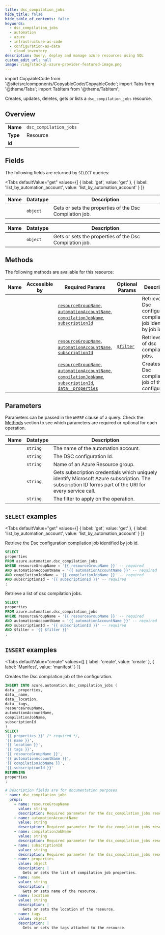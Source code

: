 ```yaml
--- 
title: dsc_compilation_jobs
hide_title: false
hide_table_of_contents: false
keywords:
  - dsc_compilation_jobs
  - automation
  - azure
  - infrastructure-as-code
  - configuration-as-data
  - cloud inventory
description: Query, deploy and manage azure resources using SQL
custom_edit_url: null
image: /img/stackql-azure-provider-featured-image.png
---
```


import CopyableCode from '@site/src/components/CopyableCode/CopyableCode';
import Tabs from '@theme/Tabs';
import TabItem from '@theme/TabItem';

Creates, updates, deletes, gets or lists a <code>dsc_compilation_jobs</code> resource.

## Overview
<table><tbody>
<tr><td><b>Name</b></td><td><code>dsc_compilation_jobs</code></td></tr>
<tr><td><b>Type</b></td><td>Resource</td></tr>
<tr><td><b>Id</b></td><td><CopyableCode code="azure.automation.dsc_compilation_jobs" /></td></tr>
</tbody></table>

## Fields

The following fields are returned by `SELECT` queries:

<Tabs
    defaultValue="get"
    values={[
        { label: 'get', value: 'get' },
        { label: 'list_by_automation_account', value: 'list_by_automation_account' }
    ]}
>
<TabItem value="get">

<table>
<thead>
    <tr>
    <th>Name</th>
    <th>Datatype</th>
    <th>Description</th>
    </tr>
</thead>
<tbody>
<tr>
    <td><CopyableCode code="properties" /></td>
    <td><code>object</code></td>
    <td>Gets or sets the properties of the Dsc Compilation job.</td>
</tr>
</tbody>
</table>
</TabItem>
<TabItem value="list_by_automation_account">

<table>
<thead>
    <tr>
    <th>Name</th>
    <th>Datatype</th>
    <th>Description</th>
    </tr>
</thead>
<tbody>
<tr>
    <td><CopyableCode code="properties" /></td>
    <td><code>object</code></td>
    <td>Gets or sets the properties of the Dsc Compilation job.</td>
</tr>
</tbody>
</table>
</TabItem>
</Tabs>

## Methods

The following methods are available for this resource:

<table>
<thead>
    <tr>
    <th>Name</th>
    <th>Accessible by</th>
    <th>Required Params</th>
    <th>Optional Params</th>
    <th>Description</th>
    </tr>
</thead>
<tbody>
<tr>
    <td><a href="#get"><CopyableCode code="get" /></a></td>
    <td><CopyableCode code="select" /></td>
    <td><a href="#parameter-resourceGroupName"><code>resourceGroupName</code></a>, <a href="#parameter-automationAccountName"><code>automationAccountName</code></a>, <a href="#parameter-compilationJobName"><code>compilationJobName</code></a>, <a href="#parameter-subscriptionId"><code>subscriptionId</code></a></td>
    <td></td>
    <td>Retrieve the Dsc configuration compilation job identified by job id.</td>
</tr>
<tr>
    <td><a href="#list_by_automation_account"><CopyableCode code="list_by_automation_account" /></a></td>
    <td><CopyableCode code="select" /></td>
    <td><a href="#parameter-resourceGroupName"><code>resourceGroupName</code></a>, <a href="#parameter-automationAccountName"><code>automationAccountName</code></a>, <a href="#parameter-subscriptionId"><code>subscriptionId</code></a></td>
    <td><a href="#parameter-$filter"><code>$filter</code></a></td>
    <td>Retrieve a list of dsc compilation jobs.</td>
</tr>
<tr>
    <td><a href="#create"><CopyableCode code="create" /></a></td>
    <td><CopyableCode code="insert" /></td>
    <td><a href="#parameter-resourceGroupName"><code>resourceGroupName</code></a>, <a href="#parameter-automationAccountName"><code>automationAccountName</code></a>, <a href="#parameter-compilationJobName"><code>compilationJobName</code></a>, <a href="#parameter-subscriptionId"><code>subscriptionId</code></a>, <a href="#parameter-data__properties"><code>data__properties</code></a></td>
    <td></td>
    <td>Creates the Dsc compilation job of the configuration.</td>
</tr>
</tbody>
</table>

## Parameters

Parameters can be passed in the `WHERE` clause of a query. Check the [Methods](#methods) section to see which parameters are required or optional for each operation.

<table>
<thead>
    <tr>
    <th>Name</th>
    <th>Datatype</th>
    <th>Description</th>
    </tr>
</thead>
<tbody>
<tr id="parameter-automationAccountName">
    <td><CopyableCode code="automationAccountName" /></td>
    <td><code>string</code></td>
    <td>The name of the automation account.</td>
</tr>
<tr id="parameter-compilationJobName">
    <td><CopyableCode code="compilationJobName" /></td>
    <td><code>string</code></td>
    <td>The DSC configuration Id.</td>
</tr>
<tr id="parameter-resourceGroupName">
    <td><CopyableCode code="resourceGroupName" /></td>
    <td><code>string</code></td>
    <td>Name of an Azure Resource group.</td>
</tr>
<tr id="parameter-subscriptionId">
    <td><CopyableCode code="subscriptionId" /></td>
    <td><code>string</code></td>
    <td>Gets subscription credentials which uniquely identify Microsoft Azure subscription. The subscription ID forms part of the URI for every service call.</td>
</tr>
<tr id="parameter-$filter">
    <td><CopyableCode code="$filter" /></td>
    <td><code>string</code></td>
    <td>The filter to apply on the operation.</td>
</tr>
</tbody>
</table>

## `SELECT` examples

<Tabs
    defaultValue="get"
    values={[
        { label: 'get', value: 'get' },
        { label: 'list_by_automation_account', value: 'list_by_automation_account' }
    ]}
>
<TabItem value="get">

Retrieve the Dsc configuration compilation job identified by job id.

```sql
SELECT
properties
FROM azure.automation.dsc_compilation_jobs
WHERE resourceGroupName = '{{ resourceGroupName }}' -- required
AND automationAccountName = '{{ automationAccountName }}' -- required
AND compilationJobName = '{{ compilationJobName }}' -- required
AND subscriptionId = '{{ subscriptionId }}' -- required
;
```
</TabItem>
<TabItem value="list_by_automation_account">

Retrieve a list of dsc compilation jobs.

```sql
SELECT
properties
FROM azure.automation.dsc_compilation_jobs
WHERE resourceGroupName = '{{ resourceGroupName }}' -- required
AND automationAccountName = '{{ automationAccountName }}' -- required
AND subscriptionId = '{{ subscriptionId }}' -- required
AND $filter = '{{ $filter }}'
;
```
</TabItem>
</Tabs>


## `INSERT` examples

<Tabs
    defaultValue="create"
    values={[
        { label: 'create', value: 'create' },
        { label: 'Manifest', value: 'manifest' }
    ]}
>
<TabItem value="create">

Creates the Dsc compilation job of the configuration.

```sql
INSERT INTO azure.automation.dsc_compilation_jobs (
data__properties,
data__name,
data__location,
data__tags,
resourceGroupName,
automationAccountName,
compilationJobName,
subscriptionId
)
SELECT 
'{{ properties }}' /* required */,
'{{ name }}',
'{{ location }}',
'{{ tags }}',
'{{ resourceGroupName }}',
'{{ automationAccountName }}',
'{{ compilationJobName }}',
'{{ subscriptionId }}'
RETURNING
properties
;
```
</TabItem>
<TabItem value="manifest">

```yaml
# Description fields are for documentation purposes
- name: dsc_compilation_jobs
  props:
    - name: resourceGroupName
      value: string
      description: Required parameter for the dsc_compilation_jobs resource.
    - name: automationAccountName
      value: string
      description: Required parameter for the dsc_compilation_jobs resource.
    - name: compilationJobName
      value: string
      description: Required parameter for the dsc_compilation_jobs resource.
    - name: subscriptionId
      value: string
      description: Required parameter for the dsc_compilation_jobs resource.
    - name: properties
      value: object
      description: |
        Gets or sets the list of compilation job properties.
    - name: name
      value: string
      description: |
        Gets or sets name of the resource.
    - name: location
      value: string
      description: |
        Gets or sets the location of the resource.
    - name: tags
      value: object
      description: |
        Gets or sets the tags attached to the resource.
```
</TabItem>
</Tabs>
